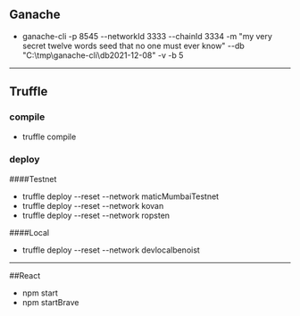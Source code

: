 ## Ganache

- ganache-cli -p 8545 --networkId 3333 --chainId 3334 -m "my very secret twelve words seed that no one must ever know" --db "C:\tmp\ganache-cli\db2021-12-08" -v -b 5

------------


## Truffle

### compile
- truffle compile

### deploy
####Testnet
-  truffle deploy --reset --network maticMumbaiTestnet
-  truffle deploy --reset --network kovan
-  truffle deploy --reset --network ropsten

####Local
- truffle deploy --reset --network devlocalbenoist

------------


##React
-  npm start
-  npm startBrave